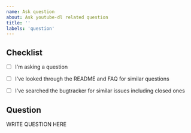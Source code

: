 ```yaml
---
name: Ask question
about: Ask youtube-dl related question
title: ''
labels: 'question'
---
```


<!--

######################################################################
  WARNING!
  IGNORING THE FOLLOWING TEMPLATE WILL RESULT IN ISSUE CLOSED AS INCOMPLETE
######################################################################

-->


## Checklist

<!--
Carefully read and work through this check list in order to prevent the most common mistakes and misuse of youtube-dl:
- Look through the README (http://yt-dl.org/readme) and FAQ (http://yt-dl.org/faq) for similar questions
- Search the bugtracker for similar questions: http://yt-dl.org/search-issues
- Finally, put x into all relevant boxes (like this [x])
-->

- [ ] I'm asking a question
- [ ] I've looked through the README and FAQ for similar questions
- [ ] I've searched the bugtracker for similar issues including closed ones


## Question

<!--
Ask your question in an arbitrary form. Please make sure it's is worded well enough to be understood, see https://github.com/ytdl-org/youtube-dl#is-the-description-of-the-issue-itself-sufficient.
-->

WRITE QUESTION HERE
